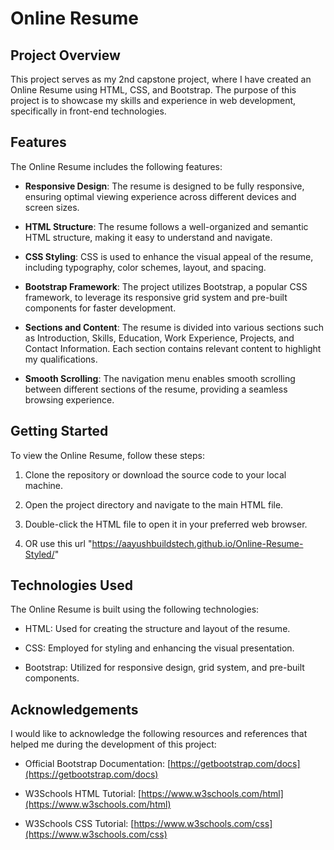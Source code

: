 # Online Resume

## Project Overview
This project serves as my 2nd capstone project, where I have created an Online Resume using HTML, CSS, and Bootstrap. The purpose of this project is to showcase my skills and experience in web development, specifically in front-end technologies.

## Features
The Online Resume includes the following features:

- **Responsive Design**: The resume is designed to be fully responsive, ensuring optimal viewing experience across different devices and screen sizes.

- **HTML Structure**: The resume follows a well-organized and semantic HTML structure, making it easy to understand and navigate.

- **CSS Styling**: CSS is used to enhance the visual appeal of the resume, including typography, color schemes, layout, and spacing.

- **Bootstrap Framework**: The project utilizes Bootstrap, a popular CSS framework, to leverage its responsive grid system and pre-built components for faster development.

- **Sections and Content**: The resume is divided into various sections such as Introduction, Skills, Education, Work Experience, Projects, and Contact Information. Each section contains relevant content to highlight my qualifications.

- **Smooth Scrolling**: The navigation menu enables smooth scrolling between different sections of the resume, providing a seamless browsing experience.

## Getting Started
To view the Online Resume, follow these steps:

1. Clone the repository or download the source code to your local machine.

2. Open the project directory and navigate to the main HTML file.

3. Double-click the HTML file to open it in your preferred web browser.

4. OR use this url "https://aayushbuildstech.github.io/Online-Resume-Styled/"

## Technologies Used
The Online Resume is built using the following technologies:

- HTML: Used for creating the structure and layout of the resume.

- CSS: Employed for styling and enhancing the visual presentation.

- Bootstrap: Utilized for responsive design, grid system, and pre-built components.

## Acknowledgements
I would like to acknowledge the following resources and references that helped me during the development of this project:

- Official Bootstrap Documentation: [https://getbootstrap.com/docs](https://getbootstrap.com/docs)

- W3Schools HTML Tutorial: [https://www.w3schools.com/html](https://www.w3schools.com/html)

- W3Schools CSS Tutorial: [https://www.w3schools.com/css](https://www.w3schools.com/css)
